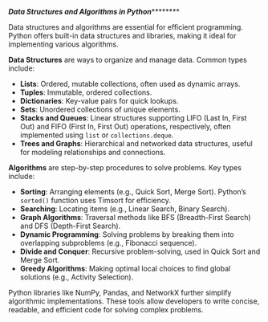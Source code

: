 *********************************Data Structures and Algorithms in Python*****************************************  

Data structures and algorithms are essential for efficient programming. Python offers built-in data structures and libraries, making it ideal for implementing various algorithms.  

**Data Structures** are ways to organize and manage data. Common types include:  
- **Lists**: Ordered, mutable collections, often used as dynamic arrays.  
- **Tuples**: Immutable, ordered collections.  
- **Dictionaries**: Key-value pairs for quick lookups.  
- **Sets**: Unordered collections of unique elements.  
- **Stacks and Queues**: Linear structures supporting LIFO (Last In, First Out) and FIFO (First In, First Out) operations, respectively, often implemented using `list` or `collections.deque`.  
- **Trees and Graphs**: Hierarchical and networked data structures, useful for modeling relationships and connections.  

**Algorithms** are step-by-step procedures to solve problems. Key types include:  
- **Sorting**: Arranging elements (e.g., Quick Sort, Merge Sort). Python’s `sorted()` function uses Timsort for efficiency.  
- **Searching**: Locating items (e.g., Linear Search, Binary Search).  
- **Graph Algorithms**: Traversal methods like BFS (Breadth-First Search) and DFS (Depth-First Search).  
- **Dynamic Programming**: Solving problems by breaking them into overlapping subproblems (e.g., Fibonacci sequence).  
- **Divide and Conquer**: Recursive problem-solving, used in Quick Sort and Merge Sort.  
- **Greedy Algorithms**: Making optimal local choices to find global solutions (e.g., Activity Selection).  

Python libraries like NumPy, Pandas, and NetworkX further simplify algorithmic implementations. These tools allow developers to write concise, readable, and efficient code for solving complex problems.
